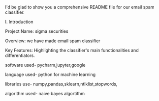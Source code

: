 I'd be glad to show you a comprehensive README file for our email spam classifier.

I. Introduction

Project Name: sigma securities

Overview: we have made email spam classifier

Key Features: Highlighting the classifier's main functionalities and differentiators.

software used- pycharm,jupyter,google

language used- python for machine learning

libraries use- numpy,pandas,sklearn,ntlklist,stopwords,

algorithm used- naive bayes algortithm
